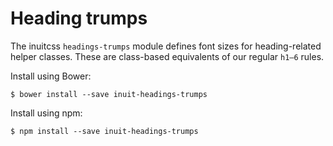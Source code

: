 # Heading trumps

The inuitcss `headings-trumps` module defines font sizes for heading-related
helper classes. These are class-based equivalents of our regular `h1–6` rules.

Install using Bower:

    $ bower install --save inuit-headings-trumps

Install using npm:

    $ npm install --save inuit-headings-trumps
